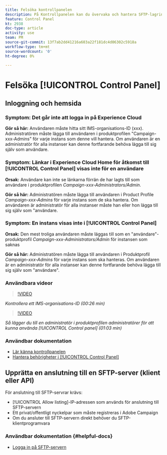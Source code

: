 ```yaml
---
title: Felsöka kontrollpanelen
description: På Kontrollpanelen kan du övervaka och hantera SFTP-lagringen per instans och tillåtslista IP-adresser.
feature: Control Panel
kt: 2938
doc-type: article
activity: use
team: PM
source-git-commit: 13f7ab2dd41216a603a22f181dc4d06302c5918a
workflow-type: tm+mt
source-wordcount: '0'
ht-degree: 0%

---
```



# Felsöka [!UICONTROL Control Panel]

## Inloggning och hemsida

### Symptom: Det går inte att logga in på Experience Cloud

**Gör så här:**
Användaren måste hitta sitt IMS-organisations-ID (xxx). Administratören måste lägga till användaren i produktprofilen &quot;Campaign-xxx-Admins&quot; för varje instans som denne vill hantera. Om användaren är en administratör för alla instanser kan denne fortfarande behöva lägga till sig själv som användare.

### Symptom: Länkar i Experience Cloud Home för åtkomst till [!UICONTROL Control Panel] visas inte för en användare

**Orsak:**
Användare kan inte se länkarna förrän de har lagts till som användare i produktprofilen _Campaign-xxx-Administrators/Admin_.

**Gör så här:**
Administratören måste lägga till användaren i Product Profile _Campaign-xxx-Admins_ för varje instans som de ska hantera. Om användaren är administratör för alla instanser måste han eller hon lägga till sig själv som &quot;användare.

### Symptom: En instans visas inte i [!UICONTROL Control Panel]

**Orsak:**
Den mest troliga användaren måste läggas till som en &quot;användare&quot;-produktprofil _Campaign-xxx-Administrators/Admin_ för instansen som saknas

**Gör så här:**
Administratören måste lägga till användaren i Produktprofil _Campaign-xxx-Admins_  för varje instans som ska hanteras. Om användaren är en administratör för alla instanser kan denne fortfarande behöva lägga till sig själv som &quot;användare&quot;.

### Användbara videor

>[!VIDEO](https://video.tv.adobe.com/v/27183?quality=12&learn=on)

*Kontrollera ett IMS-organisations-ID (00:26 min)*

>[!VIDEO](https://video.tv.adobe.com/v/27147?quality=12&learn=on)

*Så lägger du till en administratör i produktprofilen administratörer för att kunna använda [!UICONTROL Control panel] (01:03 min)*

### Användbar dokumentation

* [Lär känna kontrollpanelen](https://experienceleague.adobe.com/docs/control-panel/using/control-panel-home.html?lang=sv)
* [Hantera behörigheter i [!UICONTROL Control Panel]](https://experienceleague.adobe.com/docs/control-panel/using/control-panel-home.html?lang=sv)

## Upprätta en anslutning till en SFTP-server (klient eller API)

För anslutning till SFTP-servrar krävs:

* [!UICONTROL Allow listing]-IP-adressen som används för anslutning till SFTP-servern
* Ett privat/offentligt nyckelpar som måste registreras i Adobe Campaign
* Om du ansluter till SFTP-servern direkt behöver du SFTP-klientprogramvara

### Användbar dokumentation {#helpful-docs}

* [Logga in på SFTP-servern](https://experienceleague.adobe.com/docs/control-panel/using/control-panel-home.html?lang=sv)

